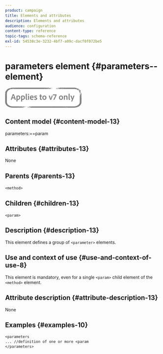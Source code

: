 ```yaml
---
product: campaign
title: Elements and attributes
description: Elements and attributes
audience: configuration
content-type: reference
topic-tags: schema-reference
exl-id: 54538c3e-3232-4bf7-a09c-dacf0f072be5
---
```

# parameters element {#parameters--element}

![](../../../assets/v7-only.svg)

## Content model {#content-model-13}

parameters:==param

## Attributes {#attributes-13}

None

## Parents {#parents-13}

`<method>`

## Children {#children-13}

`<param>`

## Description {#description-13}

This element defines a group of `<parameter>`  elements.

## Use and context of use {#use-and-context-of-use-8}

This element is mandatory, even for a single `<param>` child element of the `<method>`  element.

## Attribute description {#attribute-description-13}

None

## Examples {#examples-10}

```
<parameters
... //definition of one or more <param
</parameters>
```
